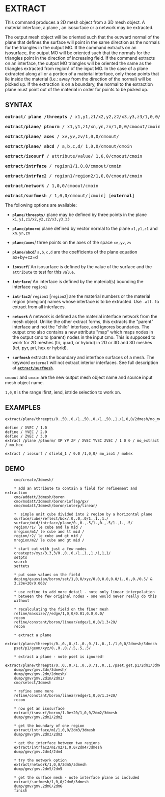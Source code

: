 
# EXTRACT

  This command produces a 2D mesh object from a 3D mesh object. A
  material interface, a plane , an isosurface or a network may be
  extracted. 
 
The output mesh object will be oriented such that the outward normal of the
  plane that defines the surface will point in the same direction as
  the normals for the triangles in the output MO. If the command
  extracts on an isosurface, the output MO will be oriented such that
  the normals for the triangles point in the direction of increasing
  field. If the command extracts on an interface, the output MO
  triangles will be oriented the same as the triangles extracted from
  region1 of the input MO. In the case of a plane extracted along all
  or a portion of a material interface, only those points that lie
  inside the material (i.e.: away from the direction of the normal)
  will be picked up. If the extraction is on a boundary, the normal to
  the extraction plane must point out of the material in order for
  points to be picked up.

## SYNTAX 

<pre>
<b>extract/ plane /threepts </b>/ x1,y1,z1/x2,y2,z2/x3,y3,z3/1,0,0/cmoout/cmoin

<b>extract/plane/ ptnorm </b>/ x1,y1,z1/xn,yn,zn/1,0,0/cmoout/cmoin

<b>extract/plane/ axes </b>/ xv,yv,zv/1,0,0/cmoout/

<b>extract/plane/ abcd </b>/ a,b,c,d/ 1,0,0/cmoout/cmoin

<b>extract/isosurf </b>/ attribute/value/ 1,0,0/cmoout/cmoin

<b>extract/intrface </b>/ region1/1,0,0/cmoout/cmoin

<b>extract/intrfac2 </b>/ region1/region2/1,0,0/cmoout/cmoin

<b>extract/network </b>/ 1,0,0/cmoout/cmoin

<b>extract/surfmesh </b>/ 1,0,0/cmoout/[cmoin] [<b>external</b>]
</pre>

The following options are available:

- **`plane/threepts/`** plane may be defined by three points in the plane  `x1,y1,z1/x2,y2,z2/x3,y3,z3`

- **`plane/ptnorm`**/ plane defined by vector normal to the plane `x1,y1,z1` and `xn,yn,zn`

- **`plane/axes`**/  three points on the axes of the space `xv,yv,zv`

- **`plane/abcd`**/ `a,b,c,d` are the coefficients of the plane equation ax+by+cz=d

- **`isosurf`**/ An isosurface is defined by the value of the surface and the `attribute` to test for this `value`.

- **`intrface`**/ An interface is defined by the material(s) bounding the interface `region1`

- **`intrfac2`**/ `region1` [`region2`] are the material numbers or the material region (mregion) names whose interface is to be extracted. Use `-all-` to extract from all interfaces. 

- **`network`** A network is defined as the material interface network from the mesh object. Unlike the other extract forms, this extracts the "parent" interface and not the "child" interface, and ignores boundaries. The output cmo also contains a new attribute "map" which maps nodes in the output cmo to (parent) nodes in the input cmo. This is supposed to work for 2D meshes (tri, quad, or hybrid) in 2D or 3D and 3D meshes (tet, pyr, pri, hex or hybrid).

- **`surfmesh`** extracts the boundary and interface surfaces of a mesh. The keyword `external` will not extract interior interfaces. See full description at [**`extract/surfmesh`**](dump/EXTRACT_SURFMESH.md).

`cmoout` and `cmoin` are the new output mesh object name and source input mesh object name.

`1,0,0` is the range ifirst, iend, istride selection to work on.


## EXAMPLES

```
extract/plane/threepts/0.,50.,0./1.,50.,0./1.,50.,1./1,0,0/2dmesh/mo_mesh
```

```
define / XVEC / 1.0
define / YVEC / 2.0
define / ZVEC / 3.0
extract /plane /ptnorm/ XP YP ZP / XVEC YVEC ZVEC / 1 0 0 / mo_extract / mo_hex
```

```
extract / isosurf / dfield_1 / 0.0 /1,0,0/ mo_iso1 / mohex
```

## DEMO

		cmo/create/3dmesh/

		* add an attribute to contain a field for refinement and extraction
		cmo/addatt/3dmesh/boron
		cmo/modatt/3dmesh/boron/ioflag/gx/
		cmo/modatt/3dmesh/boron/interp/linear/

		*  simple unit cube divided into 2 region by a horizontal plane
		surface/cube/reflect/box/.0,.0,.0/1.,1.,1./
		surface/mid/intrface/plane/0.,0.,.5/1.,0.,.5/1.,1.,.5/
		region/r1/ le cube and le mid /
		mregion/m1/ le cube and lt mid /
		region/r2/ le cube and gt mid /
		mregion/m2/ le cube and gt mid /

		* start out with just a few nodes
		createpts/xyz/3,3,3/0.,0.,0./1.,1.,1./1,1,1/
		setpts
		search
		settets

		* put some values on the field
		doping/gaussian/boron/set/1,0,0/xyz/0.0,0.0,0.0/1.,0.,0./0.5/ &
		3.23e+20/0.063/

		* use refine to add more detail - note only linear interpolation
		* between the few original nodes - one would never really do this
		without

		* recalculating the field on the finer mesh
		refine/maxsize///edge/1,0,0/0.01,0.0,0.0/
		recon
		refine/constant/boron/linear/edge/1,0,0/1.3+20/
		recon

		* extract a plane
		extract/plane/threepts/0.,0.,0./1.,0.,0./1.,0.,1./1,0,0/2dmesh/3dmesh
		pset/p1/geom/xyz/0.,0.,0./.5,.5,.5/

		* extract a plane - note pset is ignored!
		extract/plane/threepts/0.,0.,0./1.,0.,0./1.,0.,1./pset,get,p1/2dm1/3dmesh
		dump/gmv/gmv.3dm/3dmesh/
		dump/gmv/gmv.2dm/2dmesh/
		dump/gmv/gmv.2d1m/2dm1/
		cmo/select/3dmesh

		* refine some more
		refine/constant/boron/linear/edge/1,0,0/1.3+20/
		recon

		* now get an isosurface
		extract/isosurf/boron/1.0e+20/1,0,0/2dm2/3dmesh
		dump/gmv/gmv.2dm2/2dm2

		* get the boundary of one region
		extract/intrface/m1/1,0,0/2dm3/3dmesh
		dump/gmv/gmv.2dm3/2dm3

		* get the interface between two regions
		extract/intrfac2/m1/m2/1,0,0/2dm4/3dmesh
		dump/gmv/gmv.2dm4/2dm4

		* try the network option
		extract/network/1,0,0/2dm5/3dmesh
		dump/gmv/gmv.2dm5/2dm5

		* get the surface mesh - note interface plane is included
		extract/surfmesh/1,0,0/2dm6/3dmesh
		dump/gmv/gmv.2dm6/2dm6
		finish

